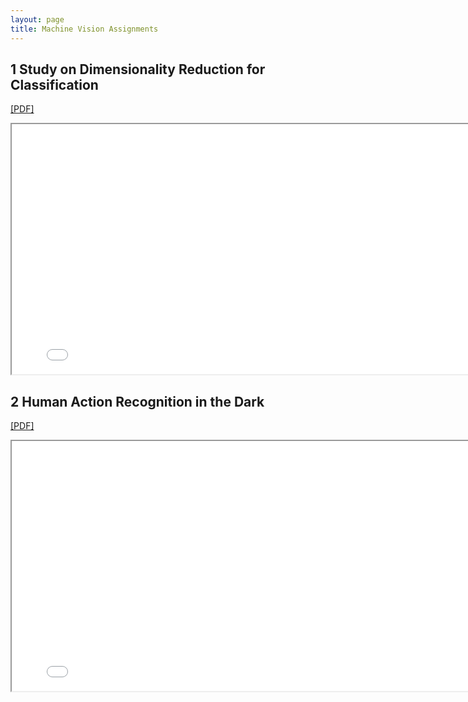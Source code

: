 ```yaml
---
layout: page
title: Machine Vision Assignments
---
```


## 1 Study on Dimensionality Reduction for Classification

<a href="../MV_1.pdf" target="_blank">[PDF]<a>
<iframe src="../MV_1.pdf" width="800" height="400"></iframe> 

## 2 Human Action Recognition in the Dark

<a href="../MV_2.pdf" target="_blank">[PDF]<a>
<iframe src="../MV_2.pdf" width="800" height="400"></iframe> 